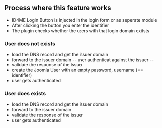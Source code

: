 ## Process where this feature works 
- ID4ME Login Button is injected in the login form or as seperate module
- After clicking the button you enter the identifier
- The plugin checks whether the users with that login domain exitsts

### User does not exists
- load the DNS record and get the issuer domain
- forward to the issuer domain
-- user authenticat against the issuer --
- validate the response of the issuer
- create the Joomla User with an empty password, username (== identifier)
- user gets authenticated

### User does exists
- load the DNS record and get the issuer domain
- forward to the issuer domain
- validate the response of the issuer
- user gets authenticated
